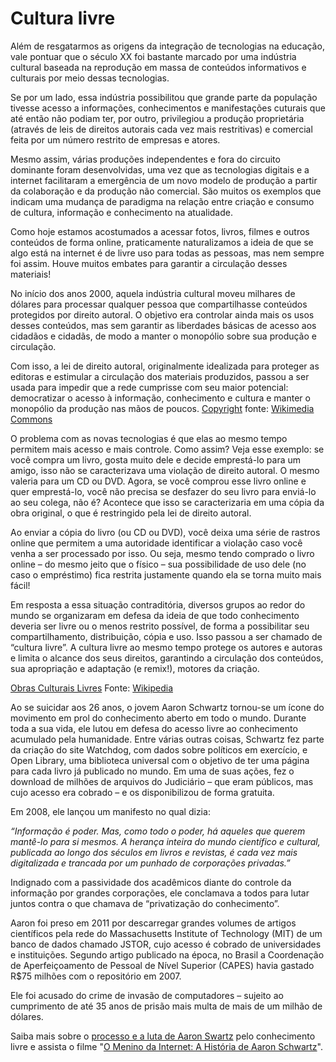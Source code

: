 # Cultura livre

Além de resgatarmos as origens da integração de tecnologias na educação, vale pontuar que o século XX foi bastante marcado por uma indústria cultural baseada na reprodução em massa de conteúdos informativos e culturais por meio dessas tecnologias.

Se por um lado, essa indústria possibilitou que grande parte da população tivesse acesso a informações, conhecimentos e manifestações cuturais que até então não podiam ter, por outro, privilegiou a produção proprietária (através de leis de direitos autorais cada vez mais restritivas) e comercial feita por um número restrito de empresas e atores. 

Mesmo assim, várias produções independentes e fora do circuito dominante foram desenvolvidas, uma vez que as tecnologias digitais e a internet facilitaram a emergência de um novo modelo de produção a partir da colaboração e da produção não comercial. São muitos os exemplos que indicam uma mudança de paradigma na relação entre criação e consumo de cultura, informação e conhecimento na atualidade.

Como hoje estamos acostumados a acessar fotos, livros, filmes e outros conteúdos de forma online, praticamente naturalizamos a ideia de que se algo está na internet é de livre uso para todas as pessoas, mas nem sempre foi assim. Houve muitos embates para garantir a circulação desses materiais!

No início dos anos 2000, aquela indústria cultural moveu milhares de dólares para processar qualquer pessoa que compartilhasse conteúdos protegidos por direito autoral. O objetivo era controlar ainda mais os usos desses conteúdos, mas sem garantir as liberdades básicas de acesso aos cidadãos e cidadãs, de modo a manter o monopólio sobre sua produção e circulação.

Com isso, a lei de direito autoral, originalmente idealizada para proteger as editoras e estimular a circulação dos materiais produzidos, passou a ser usada para impedir que a rede cumprisse com seu maior potencial: democratizar o acesso à informação, conhecimento e cultura e manter o monopólio da produção nas mãos de poucos. 
[Copyright](https://commons.wikimedia.org/wiki/Copyright#/media/File:Copyright.svg)
fonte: [Wikimedia Commons](https://commons.wikimedia.org/wiki/Copyright)

O problema com as novas tecnologias é que elas ao mesmo tempo permitem mais acesso e mais controle. Como assim? Veja esse exemplo: se você compra um livro, gosta muito dele e decide emprestá-lo para um amigo, isso não se caracterizava uma violação de direito autoral. O mesmo valeria para um CD ou DVD. Agora, se você comprou esse livro online e quer emprestá-lo, você não precisa se desfazer do seu livro para enviá-lo ao seu colega, não é? Acontece que isso se caracterizaria em uma cópia da obra original, o que é restringido pela lei de direito autoral.

Ao enviar a cópia do livro (ou CD ou DVD), você deixa uma série de rastros online que permitem a uma autoridade identificar a violação caso você venha a ser processado por isso. Ou seja, mesmo tendo comprado o livro online – do mesmo jeito que o físico – sua possibilidade de uso dele (no caso o empréstimo) fica restrita justamente quando ela se torna muito mais fácil!

Em resposta a essa situação contraditória, diversos grupos ao redor do mundo se organizaram em defesa da ideia de que todo conhecimento deveria ser livre ou o menos restrito possível, de forma a possibilitar seu compartilhamento, distribuição, cópia e uso. Isso passou a ser chamado de “cultura livre”. A cultura livre ao mesmo tempo protege os autores e autoras e limita o alcance dos seus direitos, garantindo a circulação dos conteúdos, sua apropriação e adaptação (e remix!), motores da criação.

[Obras Culturais Livres](https://pt.wikipedia.org/wiki/Defini%C3%A7%C3%A3o_de_Obras_Culturais_Livres#/media/Ficheiro:Definition_of_Free_Cultural_Works_logo_notext.svg)
Fonte: [Wikipedia](https://pt.wikipedia.org/wiki/Defini%C3%A7%C3%A3o_de_Obras_Culturais_Livres)

Ao se suicidar aos 26 anos, o jovem Aaron Schwartz tornou-se um ícone do movimento em prol do conhecimento aberto em todo o mundo. Durante toda a sua vida, ele lutou em defesa do acesso livre ao conhecimento acumulado pela humanidade. Entre várias outras coisas, Schwartz fez parte da criação do site Watchdog, com dados sobre políticos em exercício, e Open Library, uma biblioteca universal com o objetivo de ter uma página para cada livro já publicado no mundo. Em uma de suas ações, fez o download de milhões de arquivos do Judiciário – que eram públicos, mas cujo acesso era cobrado – e os disponibilizou de forma gratuita.

Em 2008, ele lançou um manifesto no qual dizia: 
 
*“Informação é poder. Mas, como todo o poder, há aqueles que querem mantê-lo para si mesmos. A herança inteira do mundo científico e cultural, publicada ao longo dos séculos em livros e revistas, é cada vez mais digitalizada e trancada por um punhado de corporações privadas.”*

Indignado com a passividade dos acadêmicos diante do controle da informação por grandes corporações, ele conclamava a todos para lutar juntos contra o que chamava de “privatização do conhecimento”. 

Aaron foi preso em 2011 por descarregar grandes volumes de artigos científicos pela rede do Massachusetts Institute of Technology (MIT) de um banco de dados chamado JSTOR, cujo acesso é cobrado de universidades e instituições. Segundo artigo publicado na época, no Brasil a Coordenação de Aperfeiçoamento de Pessoal de Nível Superior (CAPES) havia gastado R$75 milhões com o repositório em 2007.

Ele foi acusado do crime de invasão de computadores – sujeito ao cumprimento de até 35 anos de prisão mais multa de mais de um milhão de dólares.

Saiba mais sobre o [processo e a luta de Aaron Swartz](https://pt.wikipedia.org/wiki/Aaron_Swartz) pelo conhecimento livre e assista o filme "[O Menino da Internet: A História de Aaron Schwartz](https://youtu.be/uAe_9qBxwOc)".